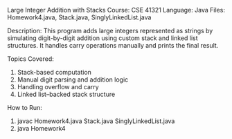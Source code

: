 Large Integer Addition with Stacks
Course: CSE 41321
Language: Java
Files: Homework4.java, Stack.java, SinglyLinkedList.java

Description:
This program adds large integers represented as strings by simulating digit-by-digit addition using custom stack and linked list structures. It handles carry operations manually and prints the final result.

Topics Covered:
1. Stack-based computation
2. Manual digit parsing and addition logic
3. Handling overflow and carry
4. Linked list–backed stack structure

How to Run:
1. javac Homework4.java Stack.java SinglyLinkedList.java
2. java Homework4
